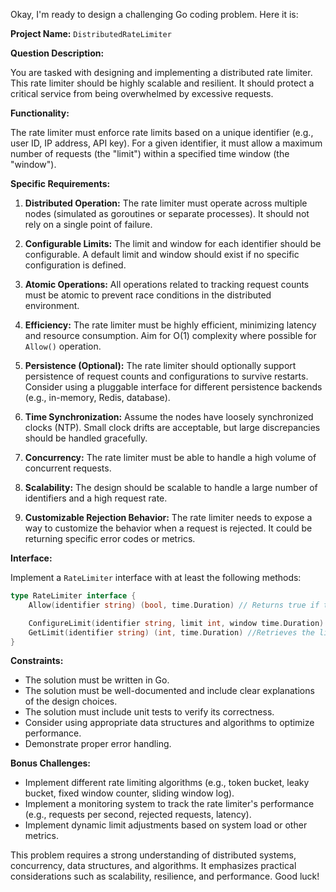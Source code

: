 Okay, I'm ready to design a challenging Go coding problem. Here it is:

**Project Name:** `DistributedRateLimiter`

**Question Description:**

You are tasked with designing and implementing a distributed rate limiter.  This rate limiter should be highly scalable and resilient.  It should protect a critical service from being overwhelmed by excessive requests.

**Functionality:**

The rate limiter must enforce rate limits based on a unique identifier (e.g., user ID, IP address, API key).  For a given identifier, it must allow a maximum number of requests (the "limit") within a specified time window (the "window").

**Specific Requirements:**

1.  **Distributed Operation:** The rate limiter must operate across multiple nodes (simulated as goroutines or separate processes).  It should not rely on a single point of failure.

2.  **Configurable Limits:** The limit and window for each identifier should be configurable. A default limit and window should exist if no specific configuration is defined.

3.  **Atomic Operations:**  All operations related to tracking request counts must be atomic to prevent race conditions in the distributed environment.

4.  **Efficiency:**  The rate limiter must be highly efficient, minimizing latency and resource consumption. Aim for O(1) complexity where possible for `Allow()` operation.

5.  **Persistence (Optional):** The rate limiter should optionally support persistence of request counts and configurations to survive restarts.  Consider using a pluggable interface for different persistence backends (e.g., in-memory, Redis, database).

6.  **Time Synchronization:**  Assume the nodes have loosely synchronized clocks (NTP).  Small clock drifts are acceptable, but large discrepancies should be handled gracefully.

7.  **Concurrency:** The rate limiter must be able to handle a high volume of concurrent requests.

8.  **Scalability:**  The design should be scalable to handle a large number of identifiers and a high request rate.

9.  **Customizable Rejection Behavior:** The rate limiter needs to expose a way to customize the behavior when a request is rejected. It could be returning specific error codes or metrics.

**Interface:**

Implement a `RateLimiter` interface with at least the following methods:

```go
type RateLimiter interface {
	Allow(identifier string) (bool, time.Duration) // Returns true if the request is allowed, false otherwise. Also returns the time to wait until the next request is allowed, which is 0 if the request is allowed.

	ConfigureLimit(identifier string, limit int, window time.Duration) //Configures a specific limit and window for a given identifier.
	GetLimit(identifier string) (int, time.Duration) //Retrieves the limit and window for a given identifier. Returns the default limit and window if none is configured.
}
```

**Constraints:**

*   The solution must be written in Go.
*   The solution must be well-documented and include clear explanations of the design choices.
*   The solution must include unit tests to verify its correctness.
*   Consider using appropriate data structures and algorithms to optimize performance.
*   Demonstrate proper error handling.

**Bonus Challenges:**

*   Implement different rate limiting algorithms (e.g., token bucket, leaky bucket, fixed window counter, sliding window log).
*   Implement a monitoring system to track the rate limiter's performance (e.g., requests per second, rejected requests, latency).
*   Implement dynamic limit adjustments based on system load or other metrics.

This problem requires a strong understanding of distributed systems, concurrency, data structures, and algorithms. It emphasizes practical considerations such as scalability, resilience, and performance. Good luck!
